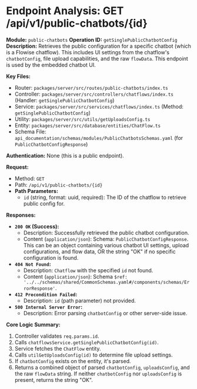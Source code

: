 # Endpoint Analysis: GET /api/v1/public-chatbots/{id}

**Module:** `public-chatbots`
**Operation ID:** `getSinglePublicChatbotConfig`
**Description:** Retrieves the public configuration for a specific chatbot (which is a Flowise chatflow). This includes UI settings from the chatflow's `chatbotConfig`, file upload capabilities, and the raw `flowData`. This endpoint is used by the embedded chatbot UI.

**Key Files:**
*   Router: `packages/server/src/routes/public-chatbots/index.ts`
*   Controller: `packages/server/src/controllers/chatflows/index.ts` (Handler: `getSinglePublicChatbotConfig`)
*   Service: `packages/server/src/services/chatflows/index.ts` (Method: `getSinglePublicChatbotConfig`)
*   Utility: `packages/server/src/utils/getUploadsConfig.ts`
*   Entity: `packages/server/src/database/entities/ChatFlow.ts`
*   Schema File: `api_documentation/schemas/modules/PublicChatbotsSchemas.yaml` (for `PublicChatbotConfigResponse`)

**Authentication:** None (this is a public endpoint).

**Request:**
*   Method: `GET`
*   Path: `/api/v1/public-chatbots/{id}`
*   **Path Parameters:**
    *   `id` (string, format: uuid, required): The ID of the chatflow to retrieve public config for.

**Responses:**

*   **`200 OK` (Success):**
    *   Description: Successfully retrieved the public chatbot configuration.
    *   Content (`application/json`): Schema: `PublicChatbotConfigResponse`. This can be an object containing various chatbot UI settings, upload configurations, and flow data, OR the string "OK" if no specific configuration is found.
*   **`404 Not Found`:**
    *   Description: `Chatflow` with the specified `id` not found.
    *   Content (`application/json`): Schema `$ref: '../../schemas/shared/CommonSchemas.yaml#/components/schemas/ErrorResponse'`.
*   **`412 Precondition Failed`:**
    *   Description: `id` (path parameter) not provided.
*   **`500 Internal Server Error`:**
    *   Description: Error parsing `chatbotConfig` or other server-side issue.

**Core Logic Summary:**
1. Controller validates `req.params.id`.
2. Calls `chatflowsService.getSinglePublicChatbotConfig(id)`.
3. Service fetches the `ChatFlow` entity.
4. Calls `utilGetUploadsConfig(id)` to determine file upload settings.
5. If `chatbotConfig` exists on the entity, it's parsed.
6. Returns a combined object of parsed `chatbotConfig`, `uploadsConfig`, and the raw `flowData` string. If neither `chatbotConfig` nor `uploadsConfig` is present, returns the string "OK".
